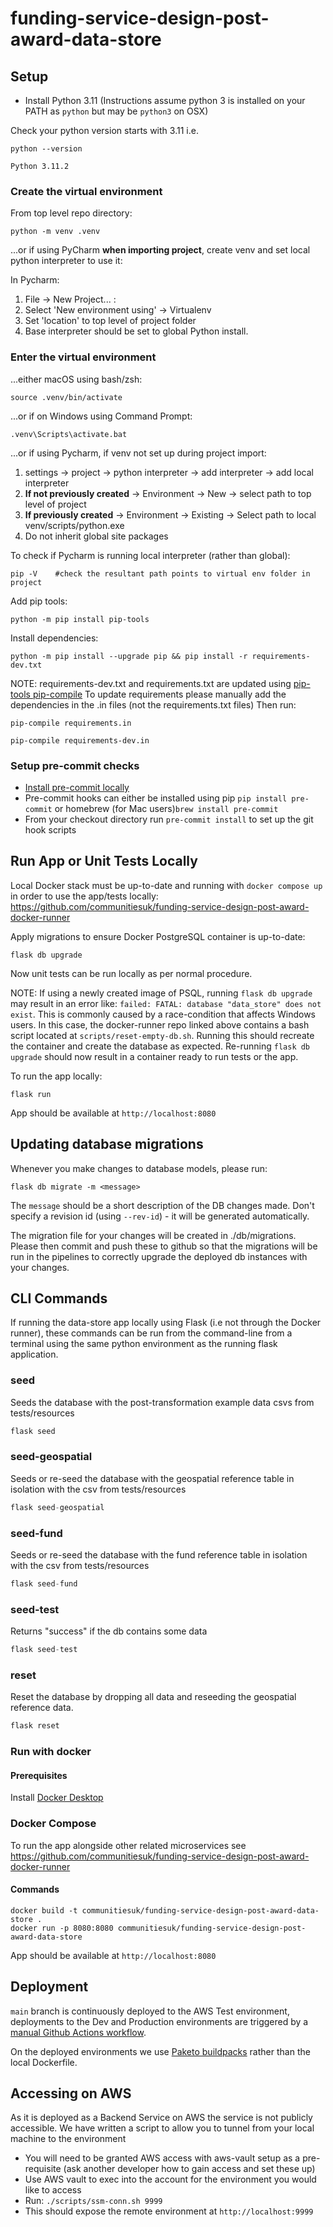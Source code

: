 # funding-service-design-post-award-data-store


## Setup
* Install Python 3.11
(Instructions assume python 3 is installed on your PATH as `python` but may be `python3` on OSX)

Check your python version starts with 3.11 i.e.
```
python --version

Python 3.11.2
```

### Create the virtual environment

From top level repo directory:

```
python -m venv .venv
```

...or if using PyCharm **when importing project**, create venv and set local python interpreter to use it:

In Pycharm:
1) File -> New Project... :
2) Select 'New environment using' -> Virtualenv
3) Set 'location' to top level of project folder
4) Base interpreter should be set to global Python install.


### Enter the virtual environment

...either macOS using bash/zsh:

    source .venv/bin/activate

...or if on Windows using Command Prompt:

    .venv\Scripts\activate.bat

...or if using Pycharm, if venv not set up during project import:

1) settings -> project -> python interpreter -> add interpreter -> add local interpreter
2) **If not previously created** -> Environment -> New -> select path to top level of project
3) **If previously created** -> Environment -> Existing -> Select path to local venv/scripts/python.exe
4) Do not inherit global site packages

To check if Pycharm is running local interpreter (rather than global):

    pip -V    #check the resultant path points to virtual env folder in project

Add pip tools:
```
python -m pip install pip-tools
```

Install dependencies:
```
python -m pip install --upgrade pip && pip install -r requirements-dev.txt
```
NOTE: requirements-dev.txt and requirements.txt are updated using [pip-tools pip-compile](https://github.com/jazzband/pip-tools)
To update requirements please manually add the dependencies in the .in files (not the requirements.txt files)
Then run:

    pip-compile requirements.in

    pip-compile requirements-dev.in

### Setup pre-commit checks

* [Install pre-commit locally](https://pre-commit.com/#installation)
* Pre-commit hooks can either be installed using pip `pip install pre-commit` or homebrew (for Mac users)`brew install pre-commit`
* From your checkout directory run `pre-commit install` to set up the git hook scripts

## Run App or Unit Tests Locally
Local Docker stack must be up-to-date and running with `docker compose up` in order to use the app/tests locally:
https://github.com/communitiesuk/funding-service-design-post-award-docker-runner

Apply migrations to ensure Docker PostgreSQL container is up-to-date:

`flask db upgrade`

Now unit tests can be run locally as per normal procedure.

NOTE: If using a newly created image of PSQL, running `flask db upgrade` may result in an error like:
`failed: FATAL: database "data_store" does not exist`. This is commonly caused by a race-condition that affects Windows users.
In this case, the docker-runner repo linked above contains a bash script located at `scripts/reset-empty-db.sh`. Running
this should recreate the container and create the database as expected. Re-running `flask db upgrade` should now result
in a container ready to run tests or the app.

To run the app locally:

`flask run`

App should be available at `http://localhost:8080`

## Updating database migrations
Whenever you make changes to database models, please run:

`flask db migrate -m <message>`

The `message` should be a short description of the DB changes made. Don't specify a revision id (using `--rev-id`) - it will be generated automatically.

The migration file for your changes will be created in ./db/migrations. Please then commit and push these to github
so that the migrations will be run in the pipelines to correctly upgrade the deployed db instances with your changes.


## CLI Commands

If running the data-store app locally using Flask (i.e not through the Docker runner), these commands can be run from the command-line from a terminal using the same python environment as the running flask application.

### seed
Seeds the database with the post-transformation example data csvs from tests/resources

```python
flask seed
```

### seed-geospatial
Seeds or re-seed the database with the geospatial reference table in isolation with the csv from tests/resources

```python
flask seed-geospatial
```

### seed-fund
Seeds or re-seed the database with the fund reference table in isolation with the csv from tests/resources

```python
flask seed-fund
```

### seed-test
Returns "success" if the db contains some data

```python
flask seed-test
```

### reset
Reset the database by dropping all data and reseeding the geospatial reference data.

```python
flask reset
```

### Run with docker
#### Prerequisites
Install [Docker Desktop](https://www.docker.com/products/docker-desktop/)

### Docker Compose
To run the app alongside other related microservices see https://github.com/communitiesuk/funding-service-design-post-award-docker-runner

#### Commands
```
docker build -t communitiesuk/funding-service-design-post-award-data-store .
docker run -p 8080:8080 communitiesuk/funding-service-design-post-award-data-store
```
App should be available at `http://localhost:8080`

## Deployment
`main` branch is continuously deployed to the AWS Test environment, deployments to the Dev and Production environments are triggered by a [manual Github Actions workflow](https://github.com/communitiesuk/funding-service-design-post-award-data-store/actions/workflows/deploy.yml).

On the deployed environments we use [Paketo buildpacks](https://paketo.io) rather than the local Dockerfile.

## Accessing on AWS
As it is deployed as a Backend Service on AWS the service is not publicly accessible.
We have written a script to allow you to tunnel from your local machine to the environment
* You will need to be granted AWS access with aws-vault setup as a pre-requisite (ask another developer how to gain access and set these up)
* Use AWS vault to exec into the account for the environment you would like to access
* Run: `./scripts/ssm-conn.sh 9999`
* This should expose the remote environment at `http://localhost:9999`
